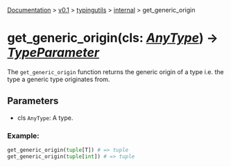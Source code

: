 [Documentation](/docs/documentation.md) >
 [v0.1](/docs/0.1/version.md) >
  [typingutils](/docs/0.1/typingutils/module.md) >
   [internal](/docs/0.1/typingutils/internal/module.md) >
    get_generic_origin

# get_generic_origin(cls: _[AnyType](../any_type.md)_) -> _[TypeParameter](../type_parameter.md)_

The `get_generic_origin` function returns the generic origin of a type i.e. the type a generic type originates from.

## Parameters

- cls `AnyType`: A type.

### Example:
```python
get_generic_origin(tuple[T]) # => tuple
get_generic_origin(tuple[int]) # => tuple
```
